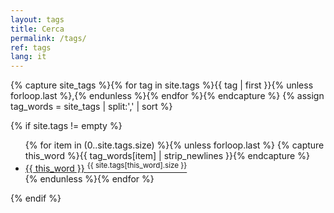 ```yaml
---
layout: tags
title: Cerca
permalink: /tags/
ref: tags
lang: it
---
```


{% capture site_tags %}{% for tag in site.tags %}{{ tag | first }}{% unless forloop.last %},{% endunless %}{% endfor %}{% endcapture %}
{% assign tag_words = site_tags | split:',' | sort %}




{% if site.tags != empty %}
  <ul class="tags">
  {% for item in (0..site.tags.size) %}{% unless forloop.last %}
    {% capture this_word %}{{ tag_words[item] | strip_newlines }}{% endcapture %}
      <li class="tags"><i class="fa fa-tag"></i> <a href="{{ '-ref' | prepend: this_word | replace: ' ','-' | prepend: 'search/#' | prepend: site.baseurl }}">
        <span class="badge">{{ this_word }} <sup>{{ site.tags[this_word].size }}</sup></span>
      </a></li>
  {% endunless %}{% endfor %}
  </ul>
{% endif %}
